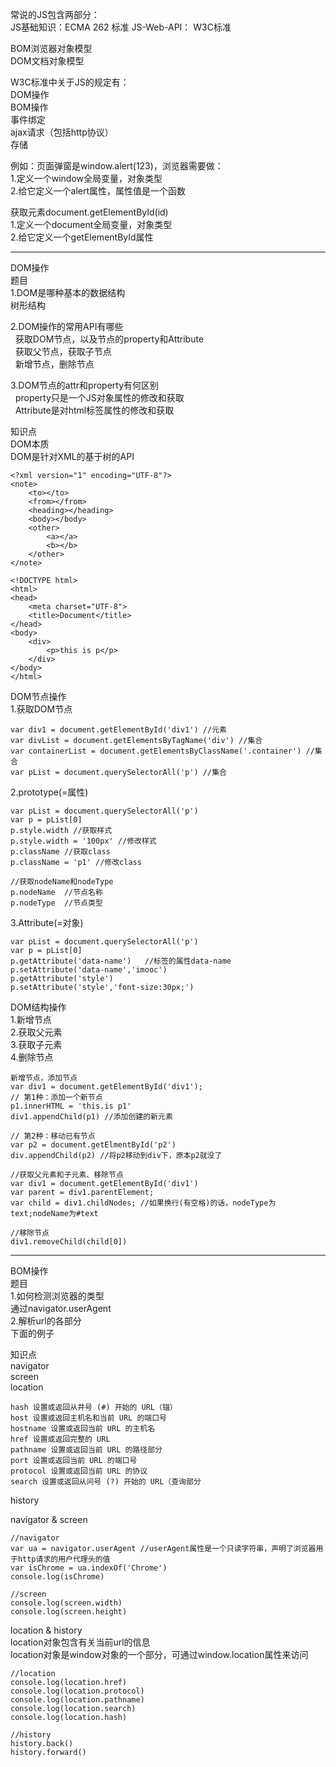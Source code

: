 常说的JS包含两部分：  
JS基础知识：ECMA 262 标准
JS-Web-API： W3C标准

BOM浏览器对象模型  
DOM文档对象模型  

W3C标准中关于JS的规定有：  
DOM操作  
BOM操作  
事件绑定  
ajax请求（包括http协议）  
存储 

例如：页面弹窗是window.alert(123)，浏览器需要做：  
1.定义一个window全局变量，对象类型  
2.给它定义一个alert属性，属性值是一个函数  

获取元素document.getElementById(id)  
1.定义一个document全局变量，对象类型  
2.给它定义一个getElementById属性  
***

DOM操作  
题目  
1.DOM是哪种基本的数据结构  
树形结构  

2.DOM操作的常用API有哪些  
  &nbsp;&nbsp;获取DOM节点，以及节点的property和Attribute  
  &nbsp;&nbsp;获取父节点，获取子节点  
  &nbsp;&nbsp;新增节点，删除节点  

3.DOM节点的attr和property有何区别  
&nbsp;&nbsp;property只是一个JS对象属性的修改和获取   
&nbsp;&nbsp;Attribute是对html标签属性的修改和获取  

知识点  
DOM本质  
DOM是针对XML的基于树的API 
```
<?xml version="1" encoding="UTF-8"?>
<note>
    <to></to>
    <from></from>
    <heading></heading>
    <body></body>
    <other>
        <a></a>
        <b></b>
    </other>
</note>

<!DOCTYPE html>
<html>
<head>
    <meta charset="UTF-8">
    <title>Document</title>
</head>
<body>
    <div>
        <p>this is p</p>
    </div>
</body>
</html>
```
DOM节点操作  
  1.获取DOM节点 
```
var div1 = document.getElementById('div1') //元素
var divList = document.getElementsByTagName('div') //集合
var containerList = document.getElementsByClassName('.container') //集合
var pList = document.querySelectorAll('p') //集合
``` 
  2.prototype(=属性)  
```
var pList = document.querySelectorAll('p')
var p = pList[0]
p.style.width //获取样式
p.style.width = '100px' //修改样式
p.className //获取class
p.className = 'p1' //修改class

//获取nodeName和nodeType
p.nodeName  //节点名称
p.nodeType  //节点类型
```
  3.Attribute(=对象)  
```
var pList = document.querySelectorAll('p')
var p = pList[0]
p.getAttribute('data-name')   //标签的属性data-name
p.setAttribute('data-name','imooc')
p.getAttribute('style')
p.setAttribute('style','font-size:30px;')
```

DOM结构操作  
  1.新增节点  
  2.获取父元素  
  3.获取子元素  
  4.删除节点
```
新增节点，添加节点
var div1 = document.getElementById('div1');
// 第1种：添加一个新节点
p1.innerHTML = 'this.is p1'
div1.appendChild(p1) //添加创建的新元素

// 第2种：移动已有节点
var p2 = document.getElmentById('p2')
div.appendChild(p2) //将p2移动到div下，原本p2就没了

//获取父元素和子元素、移除节点
var div1 = document.getElementById('div1')
var parent = div1.parentElement;
var child = div1.childNodes; //如果换行(有空格)的话，nodeType为text;nodeName为#text

//移除节点
div1.removeChild(child[0])
```
***
BOM操作  
题目  
1.如何检测浏览器的类型  
通过navigator.userAgent  
2.解析url的各部分  
下面的例子

知识点  
navigator  
screen  
location  
```
hash 设置或返回从井号 (#) 开始的 URL（锚）
host 设置或返回主机名和当前 URL 的端口号
hostname 设置或返回当前 URL 的主机名
href 设置或返回完整的 URL
pathname 设置或返回当前 URL 的路径部分
port 设置或返回当前 URL 的端口号
protocol 设置或返回当前 URL 的协议
search 设置或返回从问号 (?) 开始的 URL（查询部分
```
history  

navigator & screen  
```
//navigator
var ua = navigator.userAgent //userAgent属性是一个只读字符串，声明了浏览器用于http请求的用户代理头的值
var isChrome = ua.indexOf('Chrome')
console.log(isChrome)

//screen
console.log(screen.width)
console.log(screen.height)
```
location & history  
location对象包含有关当前url的信息  
location对象是window对象的一个部分，可通过window.location属性来访问
```
//location
console.log(location.href)
console.log(location.protocol)
console.log(location.pathname)
console.log(location.search)
console.log(location.hash)

//history
history.back()
history.forward()
```


